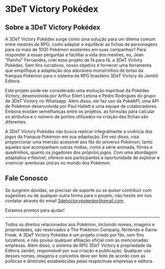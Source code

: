 # 3DeT Victory Pokédex

## Sobre a 3DeT Victory Pokédex

A 3DeT Victory Pokédex surge como uma solução para um dilema comum entre mestres de RPG: como adaptar e equilibrar as fichas de personagens para os mais de 1000 Pokémon existentes em suas campanhas? Para responder a essas perguntas e facilitar a vida dos mestres, eu, Jean "Painho" Fernandes, criei esse projeto de fã para fã, a 3DeT Victory Pokédex. Sem fins lucrativos, nosso objetivo é fornecer uma ferramenta que simplifique a adaptação dos adoráveis monstrinhos de bolso da franquia Pokémon para o sistema de RPG brasileiro 3DeT Victory da Jambô Editora.

Este projeto pode ser considerado uma evolução espiritual da Pokédex Victory, desenvolvida por Arthur Eilert Letona e Pedro Rodrigues do grupo de 3DeT Victory no Whatsapp. Além disso, ele faz uso da PokéAPI, uma API de Pokémon desenvolvida por Paul Hallett e uma equipe de colaboradores. Embora existam semelhanças entre os projetos, as fórmulas para calcular os atributos e o número de pontos utilizados na criação das fichas são diferentes.

A 3DeT Victory Pokédex não busca replicar integralmente a vivência dos jogos da franquia Pokémon em sua adaptação. Em vez disso, visa proporcionar uma imersão acessível aos fãs do universo Pokémon, tanto aqueles que acompanham outras mídias, como a série animada, filmes e quadrinhos, quanto os jogadores dos próprios jogos. Com uma abordagem adaptativa e flexível, oferece aos participantes a oportunidade de explorar e vivenciar aventuras únicas no mundo dos Pokémon.

## Fale Conosco

Se surgirem dúvidas, se precisar de suporte ou se quiser contribuir com sugestões ou de qualquer outra forma para o projeto, não hesite em nos contatar através do email [3detvictorypokedex@gmail.com](mailto:3detvictorypokedex@gmail.com).

Estamos prontos para ajudar!

---

Todos os direitos relacionados aos Pokémon, incluindo nomes, imagens e propriedades, são reservados à The Pokémon Company, Nintendo e Game Freak. A 3DeT Victory Pokédex é um projeto criado por fãs, sem fins lucrativos, e não possui qualquer afiliação oficial com as mencionadas empresas. Além disso, o sistema de RPG 3DeT Victory é propriedade da Editora Jambô, responsável por sua criação e publicação. Qualquer uso desses nomes, imagens e conceitos deve ser feito de acordo com as políticas e diretrizes estabelecidas pelas respectivas empresas e editora.
